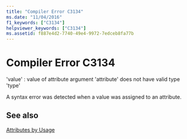 ```yaml
---
title: "Compiler Error C3134"
ms.date: "11/04/2016"
f1_keywords: ["C3134"]
helpviewer_keywords: ["C3134"]
ms.assetid: f887e4d2-7740-49e4-9972-7edceb8fa77b
---
```

# Compiler Error C3134

'value' : value of attribute argument 'attribute' does not have valid type 'type'

A syntax error was detected when a value was assigned to an attribute.

## See also

[Attributes by Usage](../../windows/attributes/attributes-by-usage.md)
